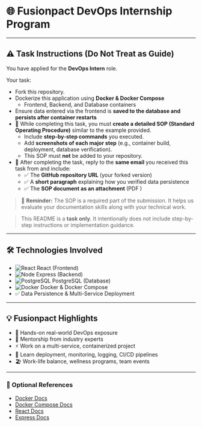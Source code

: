 # 🌐 Fusionpact DevOps Internship Program

---

## ⚠️ Task Instructions (Do Not Treat as Guide)

You have applied for the **DevOps Intern** role.  

Your task:

- Fork this repository.  
- Dockerize this application using **Docker & Docker Compose**  
  - Frontend, Backend, and Database containers  
- Ensure data entered via the frontend is **saved to the database and persists after container restarts**  
- 📸 While completing this task, you must **create a detailed SOP (Standard Operating Procedure)** similar to the example provided.  
  - Include **step-by-step commands** you executed.  
  - Add **screenshots of each major step** (e.g., container build, deployment, database verification).  
  - This SOP must **not** be added to your repository.  
- 📨 After completing the task, reply to the **same email** you received this task from and include:  
  - ✅ The **GitHub repository URL** (your forked version)  
  - ✅ A **short paragraph** explaining how you verified data persistence  
  - ✅ The **SOP document as an attachment** (PDF )

> 🧠 **Reminder:** The SOP is a required part of the submission. It helps us evaluate your documentation skills along with your technical work.


> This README is a **task only**. It intentionally does not include step-by-step instructions or implementation guidance.

---

## 🛠 Technologies Involved

- ![React](https://img.shields.io/badge/React-61DAFB?style=flat-square&logo=react&logoColor=black) React (Frontend)  
- ![Node](https://img.shields.io/badge/Node.js-339933?style=flat-square&logo=node.js&logoColor=white) Express (Backend)  
- ![PostgreSQL](https://img.shields.io/badge/PostgreSQL-336791?style=flat-square&logo=postgresql&logoColor=white) PostgreSQL (Database)  
- ![Docker](https://img.shields.io/badge/Docker-2496ED?style=flat-square&logo=docker&logoColor=white) Docker & Docker Compose  
- ✅ Data Persistence & Multi-Service Deployment  

---

## 💡 Fusionpact Highlights

- 🌟 Hands-on real-world DevOps exposure  
- 👥 Mentorship from industry experts  
- ⚡ Work on a multi-service, containerized project  
- 🎯 Learn deployment, monitoring, logging, CI/CD pipelines  
- 🏖 Work-life balance, wellness programs, team events  

---

### 🔗 Optional References

- [Docker Docs](https://docs.docker.com/)  
- [Docker Compose Docs](https://docs.docker.com/compose/)  
- [React Docs](https://reactjs.org/docs/getting-started.html)  
- [Express Docs](https)
